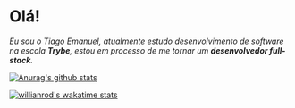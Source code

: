 # Olá!

*Eu sou o Tiago Emanuel, atualmente estudo desenvolvimento de software na escola **Trybe**, estou em processo de me tornar um **desenvolvedor full-stack**.*  

[![Anurag's github stats](https://github-readme-stats.vercel.app/api?username=tiago-ers&show_icons=true)](https://github.com/anuraghazra/github-readme-stats)

[![willianrod's wakatime stats](https://github-readme-stats.vercel.app/api/wakatime?username=willianrod)](https://github.com/anuraghazra/github-readme-stats)
